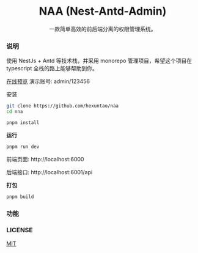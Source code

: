 <h1 align="center">NAA (Nest-Antd-Admin)</h1>

<p align="center">

</p>

<p align="center">一款简单高效的前后端分离的权限管理系统。</p>

### 说明

使用 NestJs + Antd 等技术栈，并采用 monorepo 管理项目，希望这个项目在 typescript 全栈的路上能够帮助到你。

[在线预览](https://nna.hexuntao.com) 演示账号: admin/123456

安装

```bash
git clone https://github.com/hexuntao/naa
cd nna

pnpm install
```

**运行**

```bash
pnpm run dev
```

前端页面: http://localhost:6000

后端接口: http://localhost:6001/api

**打包**

```bash
pnpm build
```

### 功能

### LICENSE

[MIT](./LICENSE)
